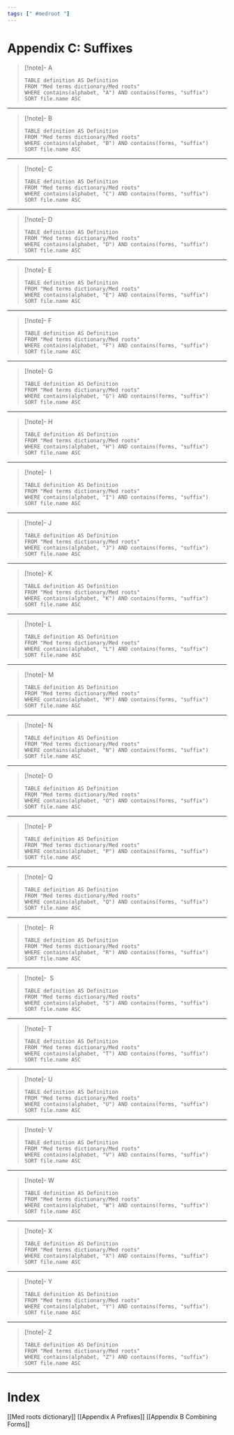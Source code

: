 ```yaml
---
tags: [" #medroot "]
---
```

# Appendix C: Suffixes
> [!note]- A
> ```dataview
>TABLE definition AS Definition
>FROM "Med terms dictionary/Med roots"
>WHERE contains(alphabet, "A") AND contains(forms, "suffix")
>SORT file.name ASC
>```
_____
> [!note]- B
> ```dataview
>TABLE definition AS Definition
>FROM "Med terms dictionary/Med roots"
>WHERE contains(alphabet, "B") AND contains(forms, "suffix")
>SORT file.name ASC
>```
_____
> [!note]- C
> ```dataview
>TABLE definition AS Definition
>FROM "Med terms dictionary/Med roots"
>WHERE contains(alphabet, "C") AND contains(forms, "suffix")
>SORT file.name ASC
>```
_____
> [!note]- D
> ```dataview
>TABLE definition AS Definition
>FROM "Med terms dictionary/Med roots"
>WHERE contains(alphabet, "D") AND contains(forms, "suffix")
>SORT file.name ASC
>```
_____
> [!note]- E
> ```dataview
>TABLE definition AS Definition
>FROM "Med terms dictionary/Med roots"
>WHERE contains(alphabet, "E") AND contains(forms, "suffix")
>SORT file.name ASC
>```
_____
> [!note]- F
> ```dataview
>TABLE definition AS Definition
>FROM "Med terms dictionary/Med roots"
>WHERE contains(alphabet, "F") AND contains(forms, "suffix")
>SORT file.name ASC
>```
_____
> [!note]- G
> ```dataview
>TABLE definition AS Definition
>FROM "Med terms dictionary/Med roots"
>WHERE contains(alphabet, "G") AND contains(forms, "suffix")
>SORT file.name ASC
>```
_____
> [!note]- H
> ```dataview
>TABLE definition AS Definition
>FROM "Med terms dictionary/Med roots"
>WHERE contains(alphabet, "H") AND contains(forms, "suffix")
>SORT file.name ASC
>```
_____
> [!note]-  I
> ```dataview
>TABLE definition AS Definition
>FROM "Med terms dictionary/Med roots"
>WHERE contains(alphabet, "I") AND contains(forms, "suffix")
>SORT file.name ASC
>```
_____
> [!note]- J
> ```dataview
>TABLE definition AS Definition
>FROM "Med terms dictionary/Med roots"
>WHERE contains(alphabet, "J") AND contains(forms, "suffix")
>SORT file.name ASC
>```
_____
> [!note]- K
> ```dataview
>TABLE definition AS Definition
>FROM "Med terms dictionary/Med roots"
>WHERE contains(alphabet, "K") AND contains(forms, "suffix")
>SORT file.name ASC
>```
_____
> [!note]- L
> ```dataview
>TABLE definition AS Definition
>FROM "Med terms dictionary/Med roots"
>WHERE contains(alphabet, "L") AND contains(forms, "suffix")
>SORT file.name ASC
>```
_____
> [!note]- M
> ```dataview
>TABLE definition AS Definition
>FROM "Med terms dictionary/Med roots"
>WHERE contains(alphabet, "M") AND contains(forms, "suffix")
>SORT file.name ASC
>```
_____
> [!note]- N
> ```dataview
>TABLE definition AS Definition
>FROM "Med terms dictionary/Med roots"
>WHERE contains(alphabet, "N") AND contains(forms, "suffix")
>SORT file.name ASC
>```
_____
> [!note]- O
> ```dataview
>TABLE definition AS Definition
>FROM "Med terms dictionary/Med roots"
>WHERE contains(alphabet, "O") AND contains(forms, "suffix")
>SORT file.name ASC
>```
_____
> [!note]- P
> ```dataview
>TABLE definition AS Definition
>FROM "Med terms dictionary/Med roots"
>WHERE contains(alphabet, "P") AND contains(forms, "suffix")
>SORT file.name ASC
>```
_____
> [!note]- Q
> ```dataview
>TABLE definition AS Definition
>FROM "Med terms dictionary/Med roots"
>WHERE contains(alphabet, "Q") AND contains(forms, "suffix")
>SORT file.name ASC
>```
_____
> [!note]-  R
> ```dataview
>TABLE definition AS Definition
>FROM "Med terms dictionary/Med roots"
>WHERE contains(alphabet, "R") AND contains(forms, "suffix")
>SORT file.name ASC
>```
_____
> [!note]-  S
> ```dataview
>TABLE definition AS Definition
>FROM "Med terms dictionary/Med roots"
>WHERE contains(alphabet, "S") AND contains(forms, "suffix")
>SORT file.name ASC
>```
_____
> [!note]- T
> ```dataview
>TABLE definition AS Definition
>FROM "Med terms dictionary/Med roots"
>WHERE contains(alphabet, "T") AND contains(forms, "suffix")
>SORT file.name ASC
>```
_____
> [!note]- U
> ```dataview
>TABLE definition AS Definition
>FROM "Med terms dictionary/Med roots"
>WHERE contains(alphabet, "U") AND contains(forms, "suffix")
>SORT file.name ASC
>```
_____
> [!note]- V
> ```dataview
>TABLE definition AS Definition
>FROM "Med terms dictionary/Med roots"
>WHERE contains(alphabet, "V") AND contains(forms, "suffix")
>SORT file.name ASC
>```
_____
> [!note]- W
> ```dataview
>TABLE definition AS Definition
>FROM "Med terms dictionary/Med roots"
>WHERE contains(alphabet, "W") AND contains(forms, "suffix")
>SORT file.name ASC
>```
_____
> [!note]- X
> ```dataview
>TABLE definition AS Definition
>FROM "Med terms dictionary/Med roots"
>WHERE contains(alphabet, "X") AND contains(forms, "suffix")
>SORT file.name ASC
>```
_____
> [!note]- Y
> ```dataview
>TABLE definition AS Definition
>FROM "Med terms dictionary/Med roots"
>WHERE contains(alphabet, "Y") AND contains(forms, "suffix")
>SORT file.name ASC
>```
_____
> [!note]- Z
> ```dataview
>TABLE definition AS Definition
>FROM "Med terms dictionary/Med roots"
>WHERE contains(alphabet, "Z") AND contains(forms, "suffix")
>SORT file.name ASC
>```
_____

# Index
[[Med roots dictionary]]
[[Appendix A Prefixes]]
[[Appendix B Combining Forms]]